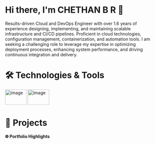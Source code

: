 # Hi there, I'm CHETHAN B R 👋
Results-driven Cloud and DevOps Engineer with over 1.6 years of experience designing, implementing, and maintaining scalable infrastructure and CI/CD pipelines. Proficient in cloud technologies, configuration management, containerization, and automation tools. I am seeking a challenging role to leverage my expertise in optimizing deployment processes, enhancing system performance, and driving continuous integration and delivery.

# 🛠️ Technologies & Tools
<img width="70" height="50" alt="image" src="https://github.com/user-attachments/assets/c43c2817-4a47-45c6-91a6-2831b8a2e9fc" />
<img width="70" height="50" alt="image" src="https://github.com/user-attachments/assets/a97ce3f5-18b9-4479-907c-a916194567c5" />



# 📝 Projects

**🌐 Portfolio Highlights**








<!--
**chethanbrp/chethanbrp** is a ✨ _special_ ✨ repository because its `README.md` (this file) appears on your GitHub profile.

Here are some ideas to get you started:

- 🔭 I’m currently working on ...
- 🌱 I’m currently learning ...
- 👯 I’m looking to collaborate on ...
- 🤔 I’m looking for help with ...
- 💬 Ask me about ...
- 📫 How to reach me: ...
- 😄 Pronouns: ...
- ⚡ Fun fact: ...
-->

